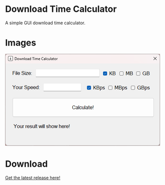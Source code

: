 # Download Time Calculator
A simple GUI download time calculator.

# Images
![Download Time Calculator Image](https://github.com/Dan-Banfield/Download-Time-Calculator/blob/master/Download%20Time%20Calculator.png?raw=true)

# Download
[Get the latest release here!](https://github.com/Dan-Banfield/Download-Time-Calculator/releases)
